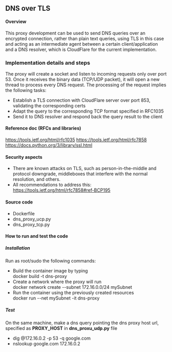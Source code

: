 ## DNS over TLS
#### Overview
This proxy development can be used to send DNS queries over an encrypted connection, rather than plain text queries, 
using TLS in this case and acting as an intermediate agent between a certain client/application and a DNS resolver, which is CloudFlare
for the current implementation.


### Implementation details and steps
The proxy will create a socket and listen to incoming requests only over port 53.
Once it receives the binary data (TCP/UDP packet), it will open a new thread to process every DNS request.
The processing of the request implies the following tasks:
* Establish a TLS connection with CloudFlare server over port 853, validating the corresponding certs
* Adapt the query to the corresponding TCP format specified in RFC1035
* Send it to DNS resolver and respond back the query result to the client


#### Reference doc (RFCs and libraries)
https://tools.ietf.org/html/rfc1035
https://tools.ietf.org/html/rfc7858
https://docs.python.org/3/library/ssl.html


#### Security aspects
* There are known attacks on TLS, such as person-in-the-middle and protocol downgrade, middleboxes that interfere with the normal resolution, and others.
* All recommendations to address this: https://tools.ietf.org/html/rfc7858#ref-BCP195


#### Source code
* Dockerfile
* dns_proxy_ucp.py
* dns_proxy_tcp.py


#### How to run and test the code
##### Installation
Run as root/sudo the following commands:
* Build the container image by typing <br /> 
docker build -t dns-proxy
* Create a network where the proxy will run <br /> 
docker network create --subnet 172.16.0.0/24 mySubnet
* Run the container using the previously created resources <br /> 
docker run --net mySubnet -it dns-proxy

##### Test
On the same machine, make a dns query pointing the dns proxy host url, specified as **PROXY_HOST** in **dns_proxu_udp.py** file
* dig @172.16.0.2 -p 53 -q google.com <br /> 
* nslookup google.com 172.16.0.2
